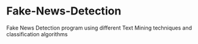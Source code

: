 # Fake-News-Detection

Fake News Detection program using different Text Mining techniques and classification algorithms
